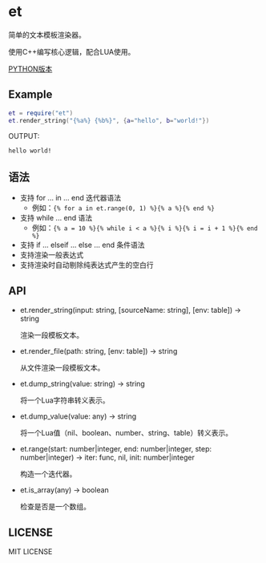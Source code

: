 # et

简单的文本模板渲染器。

使用C++编写核心逻辑，配合LUA使用。

[PYTHON版本](https://github.com/9chu/et-py)

## Example

```lua
et = require("et")
et.render_string("{%a%} {%b%}", {a="hello", b="world!"})
```

OUTPUT:

```
hello world!
```

## 语法

- 支持 for ... in ... end 迭代器语法
    - 例如：`{% for a in et.range(0, 1) %}{% a %}{% end %}`
- 支持 while ... end 语法
    - 例如：`{% a = 10 %}{% while i < a %}{% i %}{% i = i + 1 %}{% end %}`
- 支持 if ... elseif ... else ... end 条件语法
- 支持渲染一般表达式
- 支持渲染时自动剔除纯表达式产生的空白行

## API

- et.render_string(input: string, [sourceName: string], [env: table]) -> string

    渲染一段模板文本。

- et.render_file(path: string, [env: table]) -> string

    从文件渲染一段模板文本。

- et.dump_string(value: string) -> string

    将一个Lua字符串转义表示。

- et.dump_value(value: any) -> string

    将一个Lua值（nil、boolean、number、string、table）转义表示。

- et.range(start: number|integer, end: number|integer, step: number|integer) -> iter: func, nil, init: number|integer

    构造一个迭代器。

- et.is_array(any) -> boolean

    检查是否是一个数组。

## LICENSE

MIT LICENSE
